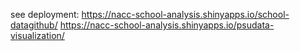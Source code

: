 see deployment: 
https://nacc-school-analysis.shinyapps.io/school-datagithub/
https://nacc-school-analysis.shinyapps.io/psudata-visualization/